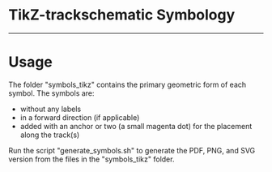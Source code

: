 # TikZ-trackschematic Symbology

------------

# Usage

The folder "symbols_tikz" contains the primary geometric form of each symbol.
The symbols are:
  - without any labels
  - in a forward direction (if applicable)
  - added with an anchor or two (a small magenta dot) for the placement along the track(s)

Run the script "generate_symbols.sh" to generate the PDF, PNG, and SVG version from the files in the "symbols_tikz" folder.
